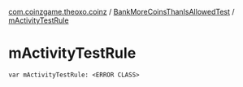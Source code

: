 [com.coinzgame.theoxo.coinz](../index.md) / [BankMoreCoinsThanIsAllowedTest](index.md) / [mActivityTestRule](.)

# mActivityTestRule

`var mActivityTestRule: <ERROR CLASS>`